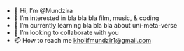 - 👋 Hi, I’m @Mundzira
- 👀 I’m interested in bla bla bla film, music, & coding
- 🌱 I’m currently learning bla bla bla about uni-meta-verse
- 💞️ I’m looking to collaborate with you
- 📫 How to reach me kholifmundzir1@gmail.com

<!---
Mundzira/Mundzira is a ✨ special ✨ repository because its `README.md` (this file) appears on your GitHub profile.
You can click the Preview link to take a look at your changes.
--->
